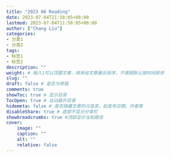 ```yaml
---
title: "2023 06 Reading"
date: 2023-07-04T11:58:05+08:00
lastmod: 2023-07-04T11:58:05+08:00
author: ["Chang Liu"]
categories: 
- 分类1
- 分类2
tags: 
- 标签1
- 标签2
description: ""
weight: # 输入1可以顶置文章，用来给文章展示排序，不填就默认按时间排序
slug: ""
draft: false # 是否为草稿
comments: true
showToc: true # 显示目录
TocOpen: true # 自动展开目录
hidemeta: false # 是否隐藏文章的元信息，如发布日期、作者等
disableShare: true # 底部不显示分享栏
showbreadcrumbs: true #顶部显示当前路径
cover:
    image: ""
    caption: ""
    alt: ""
    relative: false
---
```


